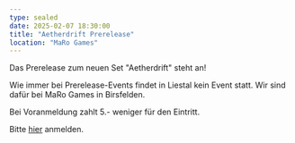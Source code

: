 ```yaml
---
type: sealed
date: 2025-02-07 18:30:00
title: "Aetherdrift Prerelease"
location: "MaRo Games"
---
```

Das Prerelease zum neuen Set "Aetherdrift" steht an!

Wie immer bei Prerelease-Events findet in Liestal kein Event statt.
Wir sind dafür bei MaRo Games in Birsfelden.

Bei Voranmeldung zahlt 5.- weniger für den Eintritt.

Bitte [hier](https://maro-games.ch/events/) anmelden.
